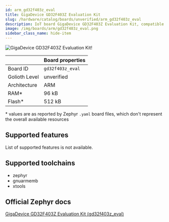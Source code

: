 ```yaml
---
id: arm_gd32f403z_eval
title: GigaDevice GD32F403Z Evaluation Kit
slug: /hardware/catalog/boards/unverified/arm_gd32f403z_eval
description: IoT board GigaDevice GD32F403Z Evaluation Kit, compatible with Golioth at unverified level.
image: /img/boards/arm/gd32f403z_eval.png
sidebar_class_name: hide-item
---
```


[//]: # (This is an auto-generated file, do not edit! Changes to it will be lost upon re-generation)

![GigaDevice GD32F403Z Evaluation Kit!](/img/boards/arm/gd32f403z_eval.png "GigaDevice GD32F403Z Evaluation Kit")

|                | Board properties     |
| -------------  | -------------------- |
| Board ID       | `gd32f403z_eval` |
| Golioth Level  | unverified       |
| Architecture   | ARM |
| RAM*           | 96 kB |
| Flash*         | 512 kB |

\* values are as reported by Zephyr `.yaml` board files, which don't represent the overall available resources



## Supported features

List of supported features is not available.

## Supported toolchains

* zephyr
* gnuarmemb
* xtools

## Official Zephyr docs

[GigaDevice GD32F403Z Evaluation Kit (gd32f403z_eval)](https://docs.zephyrproject.org/latest/boards/arm/gd32f403z_eval/doc/index.html)
